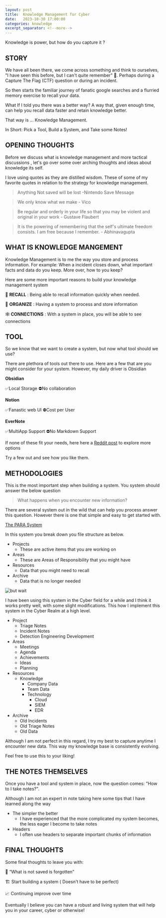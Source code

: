 ```yaml
---
layout: post
title:  Knowledge Management for Cyber
date:   2023-10-30 17:00:00
categories: knowledge
excerpt_separator: <!--more-->
---
```


Knowledge is power, but how do you capture it ?

<!--more-->

## STORY

We have all been there,  we come across something and think to ourselves, "I have seen this before, but I can't quite remember" 🤔.  Perhaps during a Capture The Flag (CTF) question  or during an incident.  

So then starts the familiar journey of fanatic google searches and a flurried memory exercise to recall your data. 

What If I told you there was a better way? A way that, given enough time, can help you recall data faster and retain knowledge better.  

That way is ... Knowledge Management.  

In Short:  Pick a Tool, Build a System, and Take some Notes!

## OPENING THOUGHTS

Before we discuss what is knowledge management and more tactical discussions , let's go over  some over arching thoughts and ideas about knowledge its self.  

I love using quotes as they are distilled wisdom.  These of some of my favorite quotes in relation to the strategy  for knowledge management. 

> Anything Not saved will be lost -Nintendo Save Message

> We only know what we make - Vico

> Be regular and orderly in your life so that you may be violent and original in your work - Gustave Flaubert

> It is the powering of remembering that the self's ultimate freedom consists. I am free because I remember. - Abhinavagupta


## WHAT IS KNOWLEDGE MANGEMENT

Knowledge Management  is to me the way you store and process information. For example:  When a incident closes down, what important facts and data do you keep.  More over, how to you keep?  

Here are some more important reasons to build your knowledge management system

💾  **RECALL** :  Being able to recall information quickly when needed. 

📝 **ORGANIZE** :  Having a system to process and store information

🕸️ **CONNECTIONS** : With a system in place, you will be able to see connections

## TOOL

So we know that we want to create a system, but now what tool should we use? 

There are plethora of tools out there to use.  Here are a few that are you might consider for your system. However, my daily driver is Obsidian 

**Obsidian**

✅Local Storage
⛔No collaboration 

**Notion**

✅Fanastic web UI
⛔Cost per User

**EverNote**

✅MultiApp Support
⛔No Markdown Support

If none of these fit your needs, here here a [Reddit post](https://www.reddit.com/r/PKMS/comments/nfef59/list_of_personal_knowledge_management_systems/) to explore more options

Try a few out and see how you like them. 

## METHODOLOGIES

This is the most important step when building a system. You system should answer the below question

> What happens when you encounter new information?

There are several system out in the wild that can help you process answer this question. However there is one that simple and easy to get started with.  

[The PARA System](https://www.reddit.com/r/PKMS/comments/nfef59/list_of_personal_knowledge_management_systems/)

In this system you break down you file structure as below.  

- Projects
	- These are active items that you are working on
- Areas
	- These are Areas of Responsibility that you might have
- Resources
	- Data that you might need to recall 
- Archive 
	- Data that is no longer needed

<img src="https://media.tenor.com/xW5W3s_MxRgAAAAC/oxi-clean-but-wait-theres-more.gif" alt="but wait">

I have been using this system in the Cyber field for a while  and I think it works pretty well, with some slight modifications.  This how I implement this system in the Cyber Realm at a high level.

- Project
	- Triage Notes
	- Incident Notes
	- Detection Engineering Development
- Areas
	- Meetings
	- Agenda
	- Achievements
	- Ideas
	- Planning
- Resources
	- Knowledge
		- Company Data
		- Team Data
		- Technology
			- Cloud
			- SIEM
			- EDR
- Archive  
	- Old Incidents
	- Old Triage Notes
	- Old Data 


Although I am not perfect in this regard, I try my best to capture anytime I encounter new data.  This way my knowledge base is consistently evolving.

Feel free to use this to your liking!

## THE NOTES THEMSELVES

Once you have a tool and system in place, now the question comes: "How to I take notes?".  

Although I am not an expert in note taking here some tips that I have learned along the way

- The simpler the better
	-  I have experienced that the more complicated my system becomes, the less eager I become to take notes
- Headers
	- I often use headers to separate important chunks of information

## FINAL THOUGHTS

Some final thoughts to leave you with:

💾 “What is not saved is forgotten” 

🏗️ Start building a system ( Doesn't have to be perfect)

📈 Continuing improve over time

Eventually I believe you can have a robust and living system that will help you in your career, cyber or otherwise!



